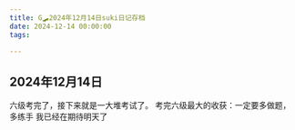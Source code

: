 ```yaml
---
title: G🛹2024年12月14日suki日记存档
date: 2024-12-14 00:00:00
tags:

---
```


## 2024年12月14日
六级考完了，接下来就是一大堆考试了。
考完六级最大的收获：一定要多做题，多练手
我已经在期待明天了